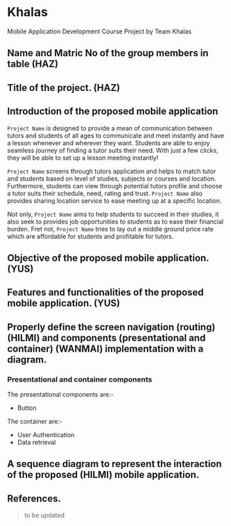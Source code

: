# Khalas
Mobile Application Development Course Project by Team Khalas

## Name and Matric No of the group members  in table (HAZ)

## Title of the project. (HAZ)

## Introduction of the proposed mobile application

`Project Name` is designed to provide a mean of communication between tutors and students of all ages to communicate and meet instantly and have a lesson whenever and wherever they want. Students are able to enjoy seamless journey of finding a tutor suits their need. With just a few clicks, they will be able to set up a lesson meeting instantly!

`Project Name` screens through tutors application and helps to match tutor and students based on level of studies, subjects or courses and location. Furthermore, students can view through potential tutors profile and choose a tutor suits their schedule, need, rating and trust. `Project Name` also provides sharing location service to ease meeting up at a specific location. 

Not only, `Project Name` aims to help students to succeed in their studies, it also seek to provides job opportunities to students as to ease their financial burden. Fret not, `Project Name` tries to lay out a middle ground price rate which are affordable for students and profitable for tutors.

## Objective of the proposed mobile application. (YUS)

## Features and functionalities of the proposed mobile application. (YUS)

## Properly define the screen navigation (routing) (HILMI) and components (presentational and container) (WANMAI) implementation with a diagram. 


### Presentational and container components
The presentational components are:-
- Button

The container are:-
- User Authentication
- Data retrieval

## A sequence diagram to represent the interaction of the proposed (HILMI) mobile application.

## References.
> to be updated
